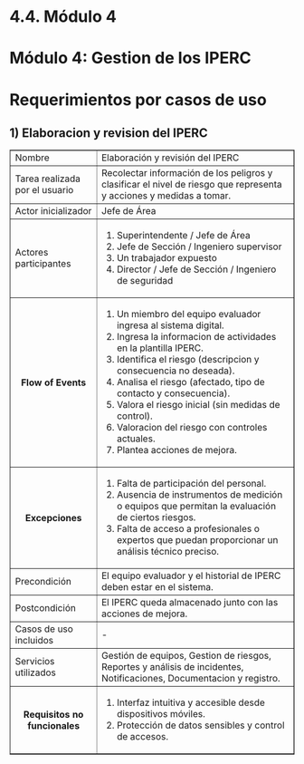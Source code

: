 # 4.4. Módulo 4


# Módulo 4: Gestion de los IPERC

# Requerimientos por casos de uso

## 1) Elaboracion y revision del IPERC
<table border="1">
	<tbody>
		<tr>
			<td>Nombre</td>
			<td colspan="2">Elaboración y revisión del IPERC</td>
		</tr>
		<tr>
			<td>Tarea realizada por el usuario</td>
			<td colspan="2">Recolectar información de los peligros y clasificar el nivel de riesgo que representa y acciones y medidas a tomar.</td>
		</tr>
		<tr>
			<td>Actor inicializador</td>
			<td colspan="2">Jefe de Área</td>
		</tr>
		<tr>
			<td>Actores participantes</td>
			<td colspan="2">
    <ol>
      <li>Superintendente / Jefe de Área</li>
      <li>Jefe de Sección / Ingeniero supervisor</li>
      <li>Un trabajador expuesto</li>
      <li>Director / Jefe de Sección / Ingeniero de seguridad</li>
    </ol>
    </td>
    </tr>
		<tr>
            <th>Flow of Events</th>
            <td>
            <ol>
                <li>Un miembro del equipo evaluador ingresa al sistema digital.</li>
                <li>Ingresa la informacion de actividades en la plantilla IPERC.</li>
                <li>Identifica el riesgo (descripcion y consecuencia no deseada).</li>
                <li>Analisa el riesgo (afectado, tipo de contacto y consecuencia).</li>
                <li>Valora el riesgo inicial (sin medidas de control).</li>
                <li>Valoracion del riesgo con controles actuales.</li>
		<li>Plantea acciones de mejora.</li>
            </ol>
            </td>
        </tr>
        <tr>
			<th>Excepciones</th>
			<td>
            <ol>
                <li>Falta de participación del personal.</li>
                <li>Ausencia de instrumentos de medición o equipos que permitan la evaluación de ciertos riesgos.</li>
		<li>Falta de acceso a profesionales o expertos que puedan proporcionar un análisis técnico preciso.</li>    
            </ol>
            </td>
		</tr>
		<tr>
			<td>Precondición</td>
			<td colspan="2">El equipo evaluador y el historial de IPERC deben estar en el sistema.</td>
		</tr>
		<tr>
			<td>Postcondición</td>
			<td colspan="2">El IPERC queda almacenado junto con las acciones de mejora.</td>
		</tr>
		<tr>
			<td>Casos de uso incluidos</td>
			<td colspan="2">-</td>
		</tr>
		<tr>
			<td>Servicios utilizados</td>
			<td colspan="2">Gestión de equipos, Gestion de riesgos, Reportes y análisis de incidentes, Notificaciones, Documentacion y registro.</td>
		</tr>
		<tr>
			<th>Requisitos no funcionales</th>
			<td>
            <ol>
                <li>Interfaz intuitiva y accesible desde dispositivos móviles.</li>
                <li>Protección de datos sensibles y control de accesos.</li>
            </ol>
            </td>
		</tr>
	</tbody>
</table>

<br>
